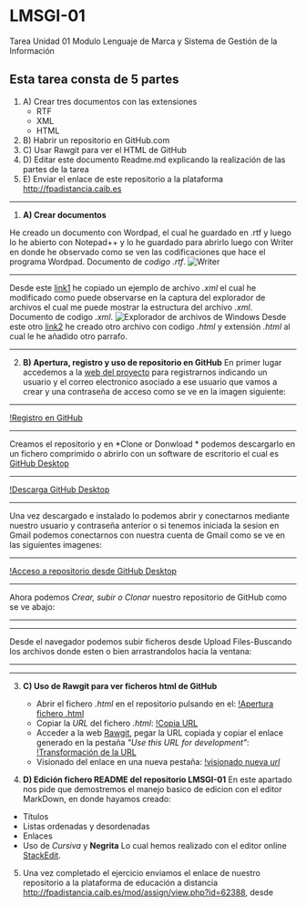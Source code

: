 

# LMSGI-01
Tarea Unidad 01 Modulo Lenguaje de Marca y Sistema de Gestión de la Información

## **Esta tarea consta de 5 partes**  
1. A) Crear tres documentos con las extensiones
    * RTF
    * XML
    * HTML
2. B) Habrir un repositorio en GitHub.com
3. C) Usar Rawgit para ver el HTML de GitHub
4. D) Editar este documento Readme.md explicando la realización de las partes de la tarea
5. E) Enviar el enlace de este repositorio a la plataforma <http://fpadistancia.caib.es>
_____
1. **A) Crear documentos**
  
  He creado un documento con Wordpad, el cual he guardado en .rtf y luego lo he abierto con Notepad++ y lo he guardado para abrirlo luego con Writer en donde he observado como se ven las codificaciones que hace el programa Wordpad.
  Documento de _codigo .rtf_.
  ![Writer](https://github.com/andreshmb/lmsgi-01/blob/Ejercicio_A/Ejercicio_A/archivo-codigo-rtf-4.PNG)
  ___
  Desde este [link1]  he copiado un ejemplo de archivo _.xml_ el cual he modificado como puede observarse en la captura del explorador de archivos el cual me puede mostrar la estructura del archivo _.xml_.
  Documento de codigo _.xml_.
 ![Explorador de archivos de Windows](https://github.com/andreshmb/lmsgi-01/blob/Ejercicio_A/Ejercicio_A/archivo-codigo-xml-1.PNG)
 Desde este otro [link2] he creado otro archivo con codigo *.html* y extensión *.html*  al cual le he añadido otro parrafo.
 ___
2. **B) Apertura, registro y uso de repositorio en GitHub** 
En primer lugar accedemos a la [web del proyecto] para registrarnos indicando un usuario y el correo electronico asociado a ese usuario que vamos a crear y una  contraseña de acceso como se ve en la imagen siguiente:
___
[!Registro en GitHub]()
___
Creamos el repositorio y en *Clone or Donwload	* podemos descargarlo en un fichero comprimido o abrirlo con un software de escritorio el cual es [GitHub Desktop]
___
[!Descarga GitHub Desktop]()
___
Una vez descargado e instalado lo podemos abrir y conectarnos mediante nuestro usuario y contraseña anterior o si tenemos iniciada la sesion en Gmail podemos conectarnos con nuestra cuenta de Gmail como se ve en las siguientes imagenes:
___
[!Acceso a repositorio desde GitHub Desktop]()
___
Ahora podemos *Crear, subir o Clonar* nuestro  repositorio de GitHub como se ve abajo:
___

___
Desde el navegador podemos subir ficheros desde Upload Files-Buscando los archivos donde esten o bien arrastrandolos hacia la ventana:
___

___
3. **C) Uso de Rawgit para ver ficheros html de GitHub**
	+ Abrir el fichero _.html_ en el repositorio pulsando en el:
	[!Apertura fichero .html]()
	+ Copiar la _URL_ del fichero _.html_:
	[!Copia URL]()
	+ Acceder a la web [Rawgit](http://raw.githack.com/), pegar la URL copiada y copiar el enlace generado en la pestaña _"Use this URL for development"_:
        [!Transformación de la URL]()
	+ Visionado del enlace en una nueva pestaña:
	[!visionado nueva _url_]()
	
4. **D) Edición fichero README del repositorio LMSGI-01**
	En este apartado nos pide que demostremos el manejo basico de edicion con el editor MarkDown, en donde hayamos creado:
+ Títulos
+ Listas ordenadas y desordenadas
+ Enlaces
+ Uso de _Cursiva_ y **Negrita**
Lo cual hemos realizado con el editor online [StackEdit](https://stackedit.io/).
5. Una vez completado el ejercicio enviamos el enlace de nuestro repositorio a la plataforma de educación a distancia <http://fpadistancia.caib.es/mod/assign/view.php?id=62388>, desde 
 




[link1]:https://www.w3schools.com/xml/default.asp
[link2]:https://www.w3schools.com/html/
[web del proyecto]:https://github.com/
[GitHub Desktop]:https://desktop.github.com/




<!--stackedit_data:
eyJoaXN0b3J5IjpbLTQzODI1MDY5N119
-->